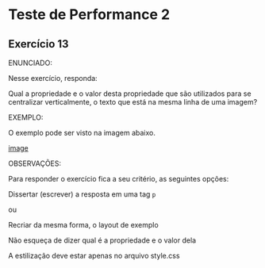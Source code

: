 # Teste de Performance 2

## Exercício 13

ENUNCIADO:

Nesse exercício, responda:

Qual a propriedade e o valor desta propriedade que são utilizados para se centralizar verticalmente, o texto que está na mesma linha de uma imagem?

EXEMPLO:

O exemplo pode ser visto na imagem abaixo.

[image](tp13.png)

OBSERVAÇÕES:

Para responder o exercício fica a seu critério, as seguintes opções:

Dissertar (escrever) a resposta em uma tag `p`

ou

Recriar da mesma forma, o layout de exemplo

Não esqueça de dizer qual é a propriedade e o valor dela

A estilização deve estar apenas no arquivo style.css
